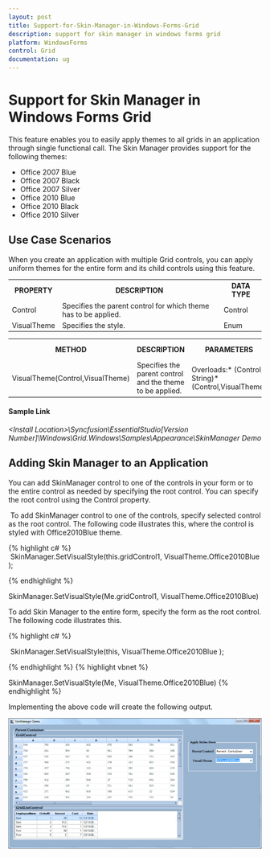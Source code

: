```yaml
---
layout: post
title: Support-for-Skin-Manager-in-Windows-Forms-Grid
description: support for skin manager in windows forms grid 
platform: WindowsForms
control: Grid
documentation: ug
---
```


# Support for Skin Manager in Windows Forms Grid 

This feature enables you to easily apply themes to all grids in an application through single functional call. The Skin Manager provides support for the following themes:

* Office 2007 Blue
* Office 2007 Black
* Office 2007 Silver
* Office 2010 Blue
* Office 2010 Black
* Office 2010 Silver

## Use Case Scenarios

When you create an application with multiple Grid controls, you can apply uniform themes for the entire form and its child controls using this feature.



<table>
<tr>
<th>
PROPERTY </th><th>
DESCRIPTION </th><th>
DATA TYPE </th></tr>
<tr>
<td>
Control</td><td>
Specifies the parent control for which theme has to be applied.</td><td>
Control  </td></tr>
<tr>
<td>
VisualTheme</td><td>
Specifies the style.</td><td>
Enum </td></tr>
</table>






<table>
<tr>
<th>
METHOD </th><th>
DESCRIPTION </th><th>
PARAMETERS </th><th>
RETURN TYPE </th></tr>
<tr>
<td>
VisualTheme(Control,VisualTheme)</td><td>
Specifies the parent control and the theme to be applied.</td><td>
Overloads:* (Control, String)* (Control,VisualTheme)</td><td>
<br>Void</td></tr>
</table>

#### Sample Link

_&lt;Install Location&gt;\Syncfusion\EssentialStudio\[Version Number]\Windows\Grid.Windows\Samples\Appearance\SkinManager Demo_

## Adding Skin Manager to an Application 

You can add SkinManager control to one of the controls in your form or to the entire control as needed by specifying the root control. You can specify the root control using the Control property.

 To add SkinManager control to one of the controls, specify selected control as the root control. The following code illustrates this, where the control is styled with Office2010Blue theme.


{% highlight c#  %}
 SkinManager.SetVisualStyle(this.gridControl1, VisualTheme.Office2010Blue );



{% endhighlight   %}

SkinManager.SetVisualStyle(Me.gridControl1, VisualTheme.Office2010Blue)

To add Skin Manager to the entire form, specify the form as the root control. The following code illustrates this. 

{% highlight c#  %}

 SkinManager.SetVisualStyle(this, VisualTheme.Office2010Blue );

{% endhighlight   %}
{% highlight vbnet  %}



SkinManager.SetVisualStyle(Me, VisualTheme.Office2010Blue)
{% endhighlight   %}

Implementing the above code will create the following output.

![](Support-for-Skin-Manager-in-Windows-Forms-Grid_images/Support-for-Skin-Manager-in-Windows-Forms-Grid_img1.png) 



